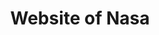---
title: Website of Nasa
Published: 2024-02-21T12:24:03.367Z
layout: bookmark.njk
tags: bookmarks
link: https://www.nasa.gov
---